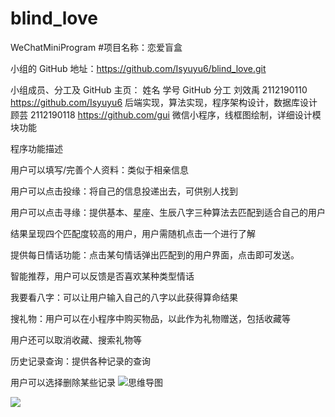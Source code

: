 # blind_love
WeChatMiniProgram
#项目名称：恋爱盲盒

小组的 GitHub 地址：https://github.com/Isyuyu6/blind_love.git

小组成员、分工及 GitHub 主页：
姓名
学号
 GitHub
 分工
刘效禹
2112190110
https://github.com/Isyuyu6
后端实现，算法实现，程序架构设计，数据库设计
顾芸
2112190118
https://github.com/gui
微信小程序，线框图绘制，详细设计模块功能

程序功能描述

用户可以填写/完善个人资料：类似于相亲信息

用户可以点击投缘：将自己的信息投递出去，可供别人找到

用户可以点击寻缘：提供基本、星座、生辰八字三种算法去匹配到适合自己的用户

结果呈现四个匹配度较高的用户，用户需随机点击一个进行了解

提供每日情话功能：点击某句情话弹出匹配到的用户界面，点击即可发送。

智能推荐，用户可以反馈是否喜欢某种类型情话

我要看八字：可以让用户输入自己的八字以此获得算命结果

搜礼物：用户可以在小程序中购买物品，以此作为礼物赠送，包括收藏等

用户还可以取消收藏、搜索礼物等

历史记录查询：提供各种记录的查询

用户可以选择删除某些记录
![思维导图](https://github.com/Isyuyu6/blind_love/assets/119307642/c4a4b2d6-c104-49f4-86d2-c46e6faa854b)

![](https://p.ananas.chaoxing.com/star3/1203_1311Q50/2832ba70bdf2e04668cb83243ee37127.png?rw=1203&rh=1311&_fileSize=233820&_orientation=1)

